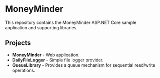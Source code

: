 # MoneyMinder

This repository contains the MoneyMinder ASP.NET Core sample application and supporting libraries.

## Projects

- **MoneyMinder** - Web application.
- **DailyFileLogger** - Simple file logger provider.
- **QueueLibrary** - Provides a queue mechanism for sequential read/write operations.

